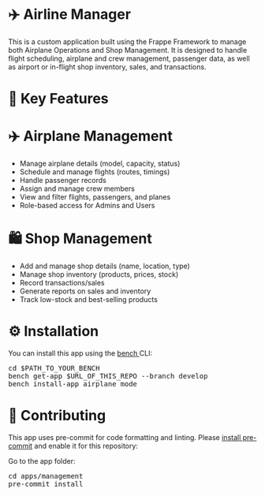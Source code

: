 # ✈️ Airline Manager
This is a custom application built using the Frappe Framework to manage both Airplane Operations and Shop Management. It is designed to handle flight scheduling, airplane and crew management, passenger data, as well as airport or in-flight shop inventory, sales, and transactions.

# 🌟 Key Features
# ✈️ Airplane Management
- Manage airplane details (model, capacity, status)
- Schedule and manage flights (routes, timings)
- Handle passenger records
- Assign and manage crew members
- View and filter flights, passengers, and planes
- Role-based access for Admins and Users

# 🛍️ Shop Management
- Add and manage shop details (name, location, type)
- Manage shop inventory (products, prices, stock)
- Record transactions/sales
- Generate reports on sales and inventory
- Track low-stock and best-selling products

# ⚙️ Installation
You can install this app using the [bench ](https://github.com/frappe/bench)CLI:

<pre>cd $PATH_TO_YOUR_BENCH
bench get-app $URL_OF_THIS_REPO --branch develop
bench install-app airplane_mode</pre>

# 🤝 Contributing
This app uses pre-commit for code formatting and linting. Please [install pre-commit](https://pre-commit.com/#installation) and enable it for this repository:

Go to the app folder:

<pre>
cd apps/management
pre-commit install</pre>



